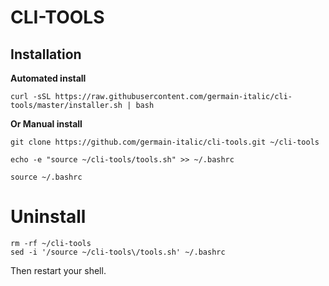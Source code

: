 # CLI-TOOLS

## Installation

**Automated install**

```
curl -sSL https://raw.githubusercontent.com/germain-italic/cli-tools/master/installer.sh | bash
```

**Or Manual install**

```
git clone https://github.com/germain-italic/cli-tools.git ~/cli-tools

echo -e "source ~/cli-tools/tools.sh" >> ~/.bashrc

source ~/.bashrc
```

# Uninstall

```
rm -rf ~/cli-tools
sed -i '/source ~/cli-tools\/tools.sh' ~/.bashrc
```

Then restart your shell.
